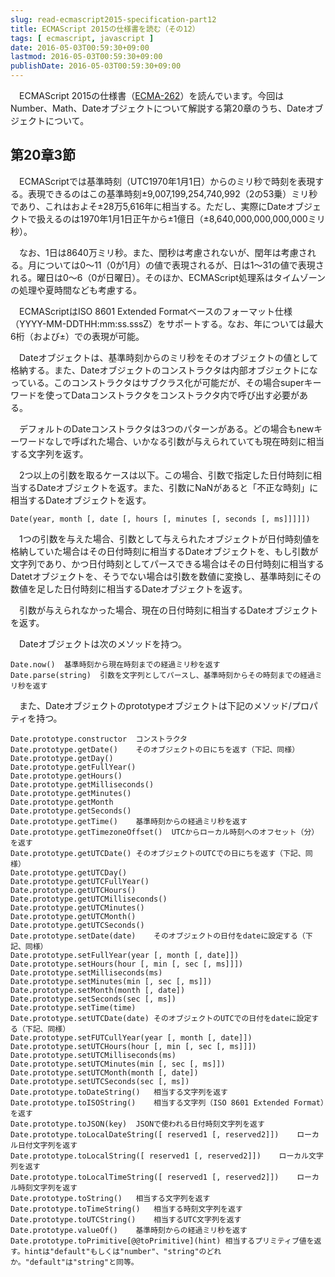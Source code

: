 ```yaml
---
slug: read-ecmascript2015-specification-part12
title: ECMAScript 2015の仕様書を読む（その12）
tags: [ ecmascript, javascript ]
date: 2016-05-03T00:59:30+09:00
lastmod: 2016-05-03T00:59:30+09:00
publishDate: 2016-05-03T00:59:30+09:00
---
```


　ECMAScript 2015の仕様書（[ECMA-262](http://www.ecma-international.org/publications/standards/Ecma-262.html)）を読んでいます。今回はNumber、Math、Dateオブジェクトについて解説する第20章のうち、Dateオブジェクトについて。

## 第20章3節


　ECMAScriptでは基準時刻（UTC1970年1月1日）からのミリ秒で時刻を表現する。表現できるのはこの基準時刻±9,007,199,254,740,992（2の53乗）ミリ秒であり、これはおよそ±28万5,616年に相当する。ただし、実際にDateオブジェクトで扱えるのは1970年1月1日正午から±1億日（±8,640,000,000,000,000ミリ秒）。

　なお、1日は8640万ミリ秒。また、閏秒は考慮されないが、閏年は考慮される。月については0〜11（0が1月）の値で表現されるが、日は1〜31の値で表現される。曜日は0〜6（0が日曜日）。そのほか、ECMAScript処理系はタイムゾーンの処理や夏時間なども考慮する。

　ECMAScriptはISO 8601 Extended Formatベースのフォーマット仕様（YYYY-MM-DDTHH:mm:ss.sssZ）をサポートする。なお、年については最大6桁（および±）での表現が可能。

　Dateオブジェクトは、基準時刻からのミリ秒をそのオブジェクトの値として格納する。また、Dateオブジェクトのコンストラクタは内部オブジェクトになっている。このコンストラクタはサブクラス化が可能だが、その場合superキーワードを使ってDataコンストラクタをコンストラクタ内で呼び出す必要がある。

　デフォルトのDateコンストラクタは3つのパターンがある。どの場合もnewキーワードなしで呼ばれた場合、いかなる引数が与えられていても現在時刻に相当する文字列を返す。

　2つ以上の引数を取るケースは以下。この場合、引数で指定した日付時刻に相当するDateオブジェクトを返す。また、引数にNaNがあると「不正な時刻」に相当するDateオブジェクトを返す。

```
Date(year, month [, date [, hours [, minutes [, seconds [, ms]]]]])
```

　1つの引数を与えた場合、引数として与えられたオブジェクトが日付時刻値を格納していた場合はその日付時刻に相当するDateオブジェクトを、もし引数が文字列であり、かつ日付時刻としてパースできる場合はその日付時刻に相当するDatetオブジェクトを、そうでない場合は引数を数値に変換し、基準時刻にその数値を足した日付時刻に相当するDateオブジェクトを返す。

　引数が与えられなかった場合、現在の日付時刻に相当するDateオブジェクトを返す。

　Dateオブジェクトは次のメソッドを持つ。

```
Date.now()	基準時刻から現在時刻までの経過ミリ秒を返す
Date.parse(string)	引数を文字列としてパースし、基準時刻からその時刻までの経過ミリ秒を返す
```

　また、Dateオブジェクトのprototypeオブジェクトは下記のメソッド/プロパティを持つ。

```
Date.prototype.constructor	コンストラクタ
Date.prototype.getDate()	そのオブジェクトの日にちを返す（下記、同様）
Date.prototype.getDay()	
Date.prototype.getFullYear()	
Date.prototype.getHours()	
Date.prototype.getMilliseconds()	
Date.prototype.getMinutes()	
Date.prototype.getMonth	
Date.prototype.getSeconds()	
Date.prototype.getTime()	基準時刻からの経過ミリ秒を返す
Date.prototype.getTimezoneOffset()	UTCからローカル時刻へのオフセット（分）を返す
Date.prototype.getUTCDate()	そのオブジェクトのUTCでの日にちを返す（下記、同様）
Date.prototype.getUTCDay()
Date.prototype.getUTCFullYear()
Date.prototype.getUTCHours()
Date.prototype.getUTCMilliseconds()
Date.prototype.getUTCMinutes()
Date.prototype.getUTCMonth()
Date.prototype.getUTCSeconds()
Date.prototype.setDate(date)	そのオブジェクトの日付をdateに設定する（下記、同様）
Date.prototype.setFullYear(year [, month [, date]])
Date.prototype.setHours(hour [, min [, sec [, ms]]])
Date.prototype.setMilliseconds(ms)
Date.prototype.setMinutes(min [, sec [, ms]])
Date.prototype.setMonth(month [, date])	
Date.prototype.setSeconds(sec [, ms])	
Date.prototype.setTime(time)	
Date.prototype.setUTCDate(date)	そのオブジェクトのUTCでの日付をdateに設定する（下記、同様）
Date.prototype.setFUTCullYear(year [, month [, date]])
Date.prototype.setUTCHours(hour [, min [, sec [, ms]]])
Date.prototype.setUTCMilliseconds(ms)
Date.prototype.setUTCMinutes(min [, sec [, ms]])
Date.prototype.setUTCMonth(month [, date])	
Date.prototype.setUTCSeconds(sec [, ms])	
Date.prototype.toDateString()	相当する文字列を返す
Date.prototype.toISOString()	相当する文字列（ISO 8601 Extended Format）を返す
Date.prototype.toJSON(key)	JSONで使われる日付時刻文字列を返す
Date.prototype.toLocalDateString([ reserved1 [, reserved2]])	ローカル日付文字列を返す
Date.prototype.toLocalString([ reserved1 [, reserved2]])	ローカル文字列を返す
Date.prototype.toLocalTimeString([ reserved1 [, reserved2]])	ローカル時刻文字列を返す
Date.prototype.toString()	相当する文字列を返す
Date.prototype.toTimeString()	相当する時刻文字列を返す
Date.prototype.toUTCString()	相当するUTC文字列を返す
Date.prototype.valueOf()	基準時刻からの経過ミリ秒を返す
Date.prototype.toPrimitive[@@toPrimitive](hint)	相当するプリミティブ値を返す。hintは"default"もしくは"number"、"string"のどれか。"default"は"string"と同等。
```

